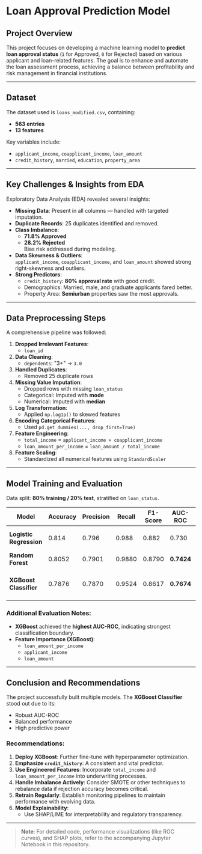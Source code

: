 # Loan Approval Prediction Model

## Project Overview

This project focuses on developing a machine learning model to **predict loan approval status** (`1` for Approved, `0` for Rejected) based on various applicant and loan-related features. The goal is to enhance and automate the loan assessment process, achieving a balance between profitability and risk management in financial institutions.

---

## Dataset

The dataset used is `loans_modified.csv`, containing:

- **563 entries**
- **13 features**

Key variables include:

- `applicant_income`, `coapplicant_income`, `loan_amount`
- `credit_history`, `married`, `education`, `property_area`

---

## Key Challenges & Insights from EDA

Exploratory Data Analysis (EDA) revealed several insights:

- **Missing Data**: Present in all columns — handled with targeted imputation.
- **Duplicate Records**: 25 duplicates identified and removed.
- **Class Imbalance**:  
  - **71.8% Approved**  
  - **28.2% Rejected**  
  Bias risk addressed during modeling.
- **Data Skewness & Outliers**:  
  `applicant_income`, `coapplicant_income`, and `loan_amount` showed strong right-skewness and outliers.
- **Strong Predictors**:
  - `credit_history`: **80% approval rate** with good credit.
  - Demographics: Married, male, and graduate applicants fared better.
  - Property Area: **Semiurban** properties saw the most approvals.

---

## Data Preprocessing Steps

A comprehensive pipeline was followed:

1. **Dropped Irrelevant Features**:
   - `loan_id`
2. **Data Cleaning**:
   - `dependents`: "3+" → `3.0`
3. **Handled Duplicates**:
   - Removed 25 duplicate rows
4. **Missing Value Imputation**:
   - Dropped rows with missing `loan_status`
   - Categorical: Imputed with **mode**
   - Numerical: Imputed with **median**
5. **Log Transformation**:
   - Applied `np.log1p()` to skewed features
6. **Encoding Categorical Features**:
   - Used `pd.get_dummies(..., drop_first=True)`
7. **Feature Engineering**:
   - `total_income` = `applicant_income + coapplicant_income`
   - `loan_amount_per_income` = `loan_amount / total_income`
8. **Feature Scaling**:
   - Standardized all numerical features using `StandardScaler`

---

## Model Training and Evaluation

Data split: **80% training / 20% test**, stratified on `loan_status`.

| Model                  | Accuracy | Precision | Recall | F1-Score | AUC-ROC | Key Observation                                                                 |
|------------------------|----------|-----------|--------|----------|---------|----------------------------------------------------------------------------------|
| **Logistic Regression** | 0.814    | 0.796     | 0.988  | 0.882    | 0.730   | High recall for 'Approved'; may misclassify 'Rejected'.                         |
| **Random Forest**       | 0.8052   | 0.7901    | 0.9880 | 0.8790   | **0.7424** | Balanced model; uses `class_weight='balanced'`.                                |
| **XGBoost Classifier**  | 0.7876   | 0.7870    | 0.9524 | 0.8617   | **0.7674** | Best AUC-ROC; good for distinguishing approval status; used `scale_pos_weight`. |

### Additional Evaluation Notes:

- **XGBoost** achieved the **highest AUC-ROC**, indicating strongest classification boundary.
- **Feature Importance (XGBoost)**:
  - `loan_amount_per_income`
  - `applicant_income`
  - `loan_amount`

---

## Conclusion and Recommendations

The project successfully built multiple models. The **XGBoost Classifier** stood out due to its:

- Robust AUC-ROC
- Balanced performance
- High predictive power

### Recommendations:

1. **Deploy XGBoost**: Further fine-tune with hyperparameter optimization.
2. **Emphasize `credit_history`**: A consistent and vital predictor.
3. **Use Engineered Features**: Incorporate `total_income` and `loan_amount_per_income` into underwriting processes.
4. **Handle Imbalance Actively**: Consider SMOTE or other techniques to rebalance data if rejection accuracy becomes critical.
5. **Retrain Regularly**: Establish monitoring pipelines to maintain performance with evolving data.
6. **Model Explainability**:
   - Use SHAP/LIME for interpretability and regulatory transparency.

---

> **Note**: For detailed code, performance visualizations (like ROC curves), and SHAP plots, refer to the accompanying Jupyter Notebook in this repository.
